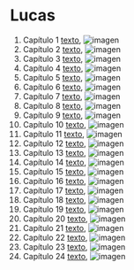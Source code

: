 # Lucas

1. Capítulo 1 [texto](texto_filtrado/NT/Lc/Lc_1.txt), ![imagen](nube_de_palabras/NT/Lc/Lc_1.png)
2. Capítulo 2 [texto](texto_filtrado/NT/Lc/Lc_2.txt), ![imagen](nube_de_palabras/NT/Lc/Lc_2.png)
3. Capítulo 3 [texto](texto_filtrado/NT/Lc/Lc_3.txt), ![imagen](nube_de_palabras/NT/Lc/Lc_3.png)
4. Capítulo 4 [texto](texto_filtrado/NT/Lc/Lc_4.txt), ![imagen](nube_de_palabras/NT/Lc/Lc_4.png)
5. Capítulo 5 [texto](texto_filtrado/NT/Lc/Lc_5.txt), ![imagen](nube_de_palabras/NT/Lc/Lc_5.png)
6. Capítulo 6 [texto](texto_filtrado/NT/Lc/Lc_6.txt), ![imagen](nube_de_palabras/NT/Lc/Lc_6.png)
7. Capítulo 7 [texto](texto_filtrado/NT/Lc/Lc_7.txt), ![imagen](nube_de_palabras/NT/Lc/Lc_7.png)
8. Capítulo 8 [texto](texto_filtrado/NT/Lc/Lc_8.txt), ![imagen](nube_de_palabras/NT/Lc/Lc_8.png)
9. Capítulo 9 [texto](texto_filtrado/NT/Lc/Lc_9.txt), ![imagen](nube_de_palabras/NT/Lc/Lc_9.png)
10. Capítulo 10 [texto](texto_filtrado/NT/Lc/Lc_10.txt), ![imagen](nube_de_palabras/NT/Lc/Lc_10.png)
11. Capítulo 11 [texto](texto_filtrado/NT/Lc/Lc_11.txt), ![imagen](nube_de_palabras/NT/Lc/Lc_11.png)
12. Capítulo 12 [texto](texto_filtrado/NT/Lc/Lc_12.txt), ![imagen](nube_de_palabras/NT/Lc/Lc_12.png)
13. Capítulo 13 [texto](texto_filtrado/NT/Lc/Lc_13.txt), ![imagen](nube_de_palabras/NT/Lc/Lc_13.png)
14. Capítulo 14 [texto](texto_filtrado/NT/Lc/Lc_14.txt), ![imagen](nube_de_palabras/NT/Lc/Lc_14.png)
15. Capítulo 15 [texto](texto_filtrado/NT/Lc/Lc_15.txt), ![imagen](nube_de_palabras/NT/Lc/Lc_15.png)
16. Capítulo 16 [texto](texto_filtrado/NT/Lc/Lc_16.txt), ![imagen](nube_de_palabras/NT/Lc/Lc_16.png)
17. Capítulo 17 [texto](texto_filtrado/NT/Lc/Lc_17.txt), ![imagen](nube_de_palabras/NT/Lc/Lc_17.png)
18. Capítulo 18 [texto](texto_filtrado/NT/Lc/Lc_18.txt), ![imagen](nube_de_palabras/NT/Lc/Lc_18.png)
19. Capítulo 19 [texto](texto_filtrado/NT/Lc/Lc_19.txt), ![imagen](nube_de_palabras/NT/Lc/Lc_19.png)
20. Capítulo 20 [texto](texto_filtrado/NT/Lc/Lc_20.txt), ![imagen](nube_de_palabras/NT/Lc/Lc_20.png)
21. Capítulo 21 [texto](texto_filtrado/NT/Lc/Lc_21.txt), ![imagen](nube_de_palabras/NT/Lc/Lc_21.png)
22. Capítulo 22 [texto](texto_filtrado/NT/Lc/Lc_22.txt), ![imagen](nube_de_palabras/NT/Lc/Lc_22.png)
23. Capítulo 23 [texto](texto_filtrado/NT/Lc/Lc_23.txt), ![imagen](nube_de_palabras/NT/Lc/Lc_23.png)
24. Capítulo 24 [texto](texto_filtrado/NT/Lc/Lc_24.txt), ![imagen](nube_de_palabras/NT/Lc/Lc_24.png)
